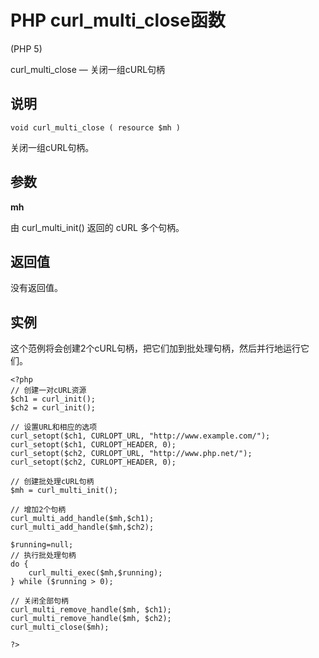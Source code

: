 # PHP curl_multi_close函数



(PHP 5)

curl_multi_close — 关闭一组cURL句柄

## 说明

```
void curl_multi_close ( resource $mh )

```

关闭一组cURL句柄。

## 参数

**mh**

由 curl_multi_init() 返回的 cURL 多个句柄。

## 返回值

没有返回值。

## 实例

这个范例将会创建2个cURL句柄，把它们加到批处理句柄，然后并行地运行它们。

```
<?php
// 创建一对cURL资源
$ch1 = curl_init();
$ch2 = curl_init();

// 设置URL和相应的选项
curl_setopt($ch1, CURLOPT_URL, "http://www.example.com/");
curl_setopt($ch1, CURLOPT_HEADER, 0);
curl_setopt($ch2, CURLOPT_URL, "http://www.php.net/");
curl_setopt($ch2, CURLOPT_HEADER, 0);

// 创建批处理cURL句柄
$mh = curl_multi_init();

// 增加2个句柄
curl_multi_add_handle($mh,$ch1);
curl_multi_add_handle($mh,$ch2);

$running=null;
// 执行批处理句柄
do {
    curl_multi_exec($mh,$running);
} while ($running > 0);

// 关闭全部句柄
curl_multi_remove_handle($mh, $ch1);
curl_multi_remove_handle($mh, $ch2);
curl_multi_close($mh);

?>

```



